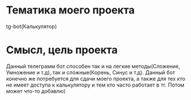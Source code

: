 # Тематика моего проекта #
tg-bot(Калькулятор)

# Смысл, цель проекта #
Данный телеграмм бот способен так и на легкие методы(Сложение, Умножение и т.д), так и сложные(Корень, Синус и т.д).
Данный бот конечно же потребуется для сдачи моего проекта, а также для тех кто не имеет доступа к калькулятору и тем кто часто работает в тг.
Потом может что-то добавлю)
